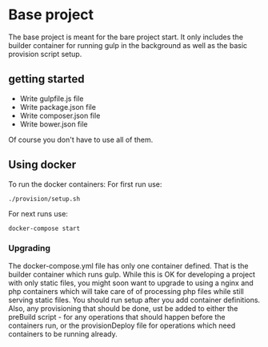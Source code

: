 # Base project

The base project is meant for the bare project start. It only includes the
builder container for running gulp in the background as well as the basic
provision script setup.

## getting started

* Write gulpfile.js file
* Write package.json file
* Write composer.json file
* Write bower.json file

Of course you don't have to use all of them.

## Using docker

To run the docker containers: For first run use:
```
./provision/setup.sh
```
For next runs use:
```
docker-compose start
```

### Upgrading
The docker-compose.yml file has only one container defined. That is the
builder container which runs gulp. While this is OK for developing a project with only static files, you might soon want to upgrade to using a nginx and php containers
which will take care of of processing php files while still serving static
files. You should run setup after you add container definitions.
Also, any provisioning that should be done, ust be added to either the preBuild
script - for any operations that should happen before the containers run, or
the provisionDeploy file for operations which need containers to be running 
already.
